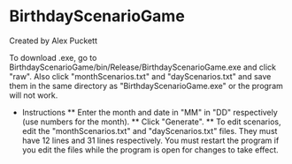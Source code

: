 # BirthdayScenarioGame
Created by Alex Puckett

To download .exe, go to BirthdayScenarioGame/bin/Release/BirthdayScenarioGame.exe and click "raw". Also click "monthScenarios.txt" and "dayScenarios.txt" 
and save them in the same directory as "BirthdayScenarioGame.exe" or the program will not work.

* Instructions
** Enter the month and date in "MM" in "DD" respectively (use numbers for the month).
** Click "Generate".
** To edit scenarios, edit the "monthScenarios.txt" and "dayScenarios.txt" files. They must have 12 lines and 31 lines respectively. You must restart
the program if you edit the files while the program is open for changes to take effect.
